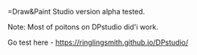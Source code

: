 =Draw&Paint Studio version alpha tested.

Note: Most of poitons on DPstudio did'i work.

Go test here - https://ringlingsmith.github.io/DPstudio/
